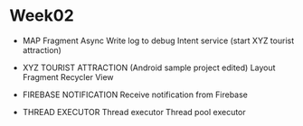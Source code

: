 # Week02

- MAP
  Fragment
  Async
  Write log to debug
  Intent service (start XYZ tourist attraction)


- XYZ TOURIST ATTRACTION (Android sample project edited)
  Layout
  Fragment
  Recycler View
  
  
- FIREBASE NOTIFICATION
  Receive notification from Firebase
  

- THREAD EXECUTOR
  Thread executor
  Thread pool executor
